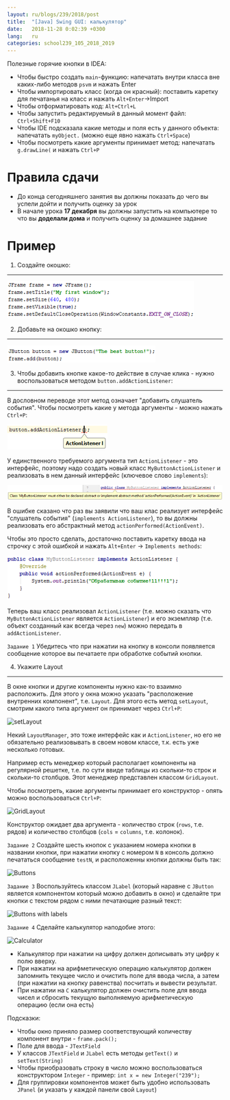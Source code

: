 ```yaml
---
layout: ru/blogs/239/2018/post
title:  "[Java] Swing GUI: калькулятор"
date:   2018-11-28 0:02:39 +0300
lang:   ru
categories: school239_105_2018_2019
---
```


Полезные горячие кнопки в IDEA:

 - Чтобы быстро создать ```main```-функцию: напечатать внутри класса вне каких-либо методов ```psvm``` и нажать Enter
 - Чтобы импортировать класс (когда он красный): поставить каретку для печатанья на класс и нажать ```Alt+Enter```->Import
 - Чтобы отформатировать код: ```Alt+Ctrl+L```
 - Чтобы запустить редактируемый в данный момент файл: ```Ctrl+Shift+F10```
 - Чтобы IDE подсказала какие методы и поля есть у данного объекта: напечатать ```myObject.``` (можно еще явно нажать ```Ctrl+Space```)
 - Чтобы посмотреть какие аргументы принимает метод: напечатать ```g.drawLine(``` и нажать ```Ctrl+P```

Правила сдачи
==============

 - До конца сегодняшнего занятия вы должны показать до чего вы успели дойти и получить оценку за урок
 - В начале урока **17 декабря** вы должны запустить на компьютере то что вы **доделали дома**  и получить оценку за домашнее задание

Пример
======

1) Создайте окошко:
-------------------

![JFrame](/static/2018/12/12/1_frame.png)

2) Добавьте на окошко кнопку:
-------------------

![JFrame](/static/2018/12/12/2_button.png)

3) Чтобы добавить кнопке какое-то действие в случае клика - нужно воспользоваться методом ```button.addActionListener```:
-------------------

В дословном переводе этот метод означает "добавить слушатель события". Чтобы посмотреть какие у метода аргументы - можно нажать ```Ctrl+P```:

![addActionListener](/static/2018/12/12/3_addactionlistener.png)

У единственного требуемого аргумента тип ```ActionListener``` - это интерфейс, поэтому надо создать новый класс ```MyButtonActionListener``` и реализовать в нем данный интерфейс (ключевое слово ```implements```):

![addActionListener](/static/2018/12/12/4_mybuttonlistener.png)

В ошибке сказано что раз вы заявили что ваш клас реализует интерфейс "слушатель события" (```implements ActionListener```), то вы должны реализовать его абстрактный метод ```actionPerformed(ActionEvent)```.

Чтобы это просто сделать, достаточно поставить каретку ввода на строчку с этой ошибкой и нажать ```Alt+Enter``` -> ```Implements methods```:

![actionPerformed](/static/2018/12/12/5_actionperformed.png)

Теперь ваш класс реализовал ```ActionListener``` (т.е. можно сказать что ```MyButtonActionListener``` является ```ActionListener```) и его экземпляр (т.е. объект созданный как всегда через ```new```) можно передать в ```addActionListener```.

```Задание 1``` Убедитесь что при нажатии на кнопку в консоли появляется сообщение которое вы печатаете при обработке событий кнопки.

4) Укажите Layout
--------------

В окне кнопки и другие компоненты нужно как-то взаимно расположить. Для этого у окна можно указать "расположение внутренних компонент", т.е. ```Layout```. Для этого есть метод ```setLayout```, смотрим какого типа аргумент он принимает через ```Ctrl+P```:

![setLayout](/static/2018/12/12/6_setlayout.png)

Некий ```LayoutManager```, это тоже интерфейс как и ```ActionListener```, но его не обязательно реализовывать в своем новом классе, т.к. есть уже несколько готовых.

Например есть менеджер который располагает компоненты на регулярной решетке, т.е. по сути ввиде таблицы из скольки-то строк и скольки-то столбцов. Этот менеджер представлен классом ```GridLayout```.

Чтобы посмотреть, какие аргументы принимает его конструктор - опять можно воспользоваться ```Ctrl+P```:

![GridLayout](/static/2018/12/12/7_gridlayout.png)

Конструктор ожидает два аргумента - количество строк (```rows```, т.е. рядов) и количество столбцов (```cols``` = ```columns```, т.е. колонок).

```Задание 2``` Создайте шесть кнопок с указанием номера кнопки в названии кнопки, при нажатии кнопку с номером ```N``` в консоль должно печататься сообщение ```testN```, и расположенны кнопки должны быть так:

![Buttons](/static/2018/12/12/8_buttons.png)

```Задание 3``` Воспользуйтесь классом ```JLabel``` (который наравне с ```JButton``` является компонентом который можно добавить в окно) и сделайте три кнопки с текстом рядом с ними печатающие разный текст:

![Buttons with labels](/static/2018/12/12/9_labels.png)

```Задание 4``` Сделайте калькулятор наподобие этого:

![Calculator](/static/2018/12/12/10_calc.png)

 - Калькулятор при нажатии на цифру должен дописывать эту цифру к полю вверху.
 - При нажатии на арифметическую операцию калькулятор должен запомнить текущее число и очистить поле для ввода числа, а затем (при нажатии на кнопку равенства) посчитать и вывести результат.
 - При нажатии на ```C``` калькулятор должен очистить поле для ввода чисел и сбросить текущую выполняемую арифметическую операцию (если она есть)

Подсказки:

 - Чтобы окно приняло размер соответствующий количеству компонент внутри - ```frame.pack();```
 - Поле для ввода - ```JTextField```
 - У классов ```JTextField``` и ```JLabel``` есть методы ```getText()``` и ```setText(String)```
 - Чтобы приобразовать строку в число можно воспользоваться конструктором ```Integer``` - пример: ```int x = new Integer("239");```
 - Для группировки компонентов может быть удобно использовать ```JPanel``` (и указать у каждой панели свой ```Layout```)
